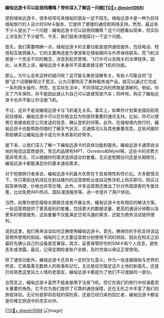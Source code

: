 **緬甸远游卡可以註冊飛機嗎？带你深入了解这一问题[[TG💪+ @esim1088](https://t.me/s/esim1088)]**

提到缅甸远游卡，很多经常往来缅甸的朋友一定不陌生。缅甸远游卡是一种为前往缅甸旅行的人设计的SIM卡服务，它提供了便捷的通信和网络支持。然而，最近有不少人提出了一个问题：緬甸远游卡可以註冊飛機嗎？这个问题看似简单，但实际上涉及到了不少细节。今天，我们就来详细探讨一下这个问题。

首先，我们需要明确一点，缅甸远游卡的主要功能是提供通信服务，包括电话、短信和互联网接入。它的主要用途是方便游客在缅甸期间与外界保持联系。而飞机注册是一个完全不同的概念，涉及到航空管理、飞行许可以及相关的法律程序。因此，从本质上讲，緬甸远游卡本身并不具备直接注册飞机的功能。

那么，为什么会有这样的疑问呢？这可能与某些误解有关。有些人可能会将“注册”这个词理解得过于宽泛，认为只要购买了某种服务或产品，就可以通过它完成一系列相关操作。然而，在实际生活中，不同领域之间的界限是清晰的。例如，你买了汽车保险，并不能因此就认为自己可以直接驾驶汽车；同样地，购买了緬甸远游卡也并不能让你注册飞机。

不过，这并不是说緬甸远游卡与飞机毫无关系。事实上，如果你计划乘坐国际航班前往缅甸，緬甸远游卡可以在你抵达后为你提供重要的通讯支持。比如，你可以使用它来接收航空公司发送的信息、确认登机时间等。此外，在缅甸境内旅行时，緬甸远游卡也能帮助你随时了解天气状况、交通情况以及其他重要信息。这些间接的帮助确实让緬甸远游卡成为许多旅客的好帮手。

接下来，让我们深入了解一下緬甸远游卡的具体功能和服务。緬甸远游卡通常由当地的电信运营商提供，常见的品牌有MPT、Ooredoo和Mytel等。这些卡的资费方案非常灵活，可以根据你的需求选择适合的套餐。无论是短期访问还是长期居住，緬甸远游卡都能满足你的基本通信需求。

对于短期旅行者来说，緬甸远游卡的最大优势在于其易用性和性价比。大多数情况下，你只需到达机场后在航站楼内的运营商柜台或自动售货机上购买即可。购买过程简单快捷，价格也非常合理。此外，许多运营商还推出了针对外国游客的专属优惠，比如免费WiFi热点、国际漫游服务等，进一步提升了用户体验。

当然，如果你想在缅甸长期居住或者开展业务，緬甸远游卡也有相应的解决方案。一些运营商提供了更高级别的套餐，包括更大的数据流量、更高的通话分钟数以及更多的增值服务。这些套餐不仅能满足日常沟通的需求，还能为商务活动提供便利。

说到这里，我们再来谈谈如何正确使用緬甸远游卡。首先，确保你的手机支持该运营商所使用的频段。缅甸的三大主要运营商分别使用不同的频段，因此在购买之前最好先确认自己的设备是否兼容。其次，妥善保管好你的SIM卡和个人信息，避免丢失或泄露。最后，记得定期检查账户余额，及时充值以保证正常使用。

除了通信功能外，緬甸远游卡还具有一定的文化意义。作为一张连接缅甸与世界的桥梁，它承载着无数旅人的故事和记忆。无论是初次踏足这片土地的新面孔，还是已经熟悉这里风土人情的老朋友，緬甸远游卡都成为了他们不可或缺的一部分。

总而言之，緬甸远游卡虽然不能直接用于注册飞机，但它在我们的旅行中扮演着至关重要的角色。它不仅为我们提供了可靠的通信保障，还在无形之中丰富了我们的旅程体验。无论你是即将启程的探险家，还是已经归来的回忆者，緬甸远游卡都会是你难忘旅途中的忠实伙伴。

[[TG💪+ @esim1088](https://t.me/s/esim1088) ![Image](https://i.postimg.cc/4NQfJmqS/Snipaste-2025-05-13-00-14-12.png)]